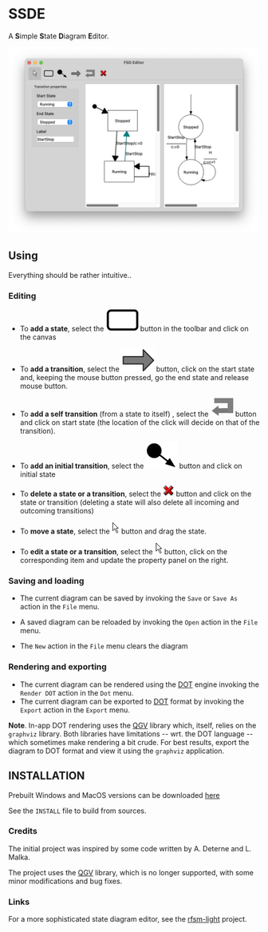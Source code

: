 # SSDE 

A **S**imple **S**tate **D**iagram **E**ditor.

![](./etc/snapshot.png)

## Using

Everything should be rather intuitive..

### Editing 

* To **add a state**, select the ![](./src/images/state.png) button in the toolbar and click on the
  canvas

* To **add a transition**, select the ![](./src/images/transition.png) button, click on
  the start state and, keeping the mouse button pressed, go the end state and release mouse button.

* To **add a self transition** (from a state to itself) , select the ![](./src/images/loop.png) button
  and click on start state (the location of the click will decide on that of the
  transition).

* To **add an initial transition**, select the ![](./src/images/initstate.png) button
  and click on initial state 

* To **delete a state or a transition**, select the ![](./src/images/delete.png) button
  and click on the state or transition (deleting a state will also delete all incoming and
  outcoming transitions)

* To **move a state**, select the ![](./src/images/select.png) button and drag the state.

* To **edit a state or a transition**, select the ![](./src/images/select.png) button, click on
  the corresponding item and update the property panel on the right.

### Saving and loading

* The current diagram can be saved by invoking the `Save` or `Save As` action in the `File` menu.

* A saved diagram can be reloaded by invoking the `Open` action in the `File` menu.

* The `New` action in the `File` menu clears the diagram

### Rendering and exporting

* The current diagram can be rendered using the [DOT](http://www.graphviz.org) engine invoking the
  `Render DOT` action in the `Dot` menu.
* The current diagram can be exported to [DOT](http://www.graphviz.org) format by invoking the `Export`
  action in the `Export` menu.

**Note**. In-app DOT rendering uses the [QGV](https://github.com/nbergont/qgv/) library which,
itself, relies on the `graphviz` library. Both libraries have limitations -- wrt. the DOT language
-- which sometimes make rendering a bit crude. For best results, export the diagram to DOT format and
view it using the `graphviz` application. 

## INSTALLATION

Prebuilt Windows and MacOS versions can be downloaded [here](https://github.com/jserot/ssde/releases/tag/v0.3)

See the `INSTALL` file to build from sources.

### Credits

The initial project was inspired by some code written by A. Deterne and L. Malka.

The project uses the [QGV](https://github.com/nbergont/qgv) library, which is no longer supported,
with some minor modifications and bug fixes. 

### Links

For a more sophisticated state diagram editor, see the
[rfsm-light](https://github.com/jserot/rfsm-light) project.
